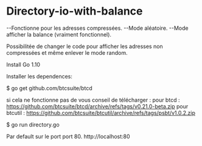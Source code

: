 # Directory-io-with-balance

--Fonctionne pour les adresses compressées. 
--Mode aléatoire.
--Mode afficher la balance (vraiment fonctionnel).

Possibilitée de changer le code pour afficher les adresses non compressées et même enlever le mode random.

Install Go 1.10

Installer les dependences:

$ go get github.com/btcsuite/btcd

si cela ne fonctionne pas de vous conseil de télécharger :
pour btcd : https://github.com/btcsuite/btcd/archive/refs/tags/v0.21.0-beta.zip
pour btcutil : https://github.com/btcsuite/btcutil/archive/refs/tags/psbt/v1.0.2.zip

$ go run directory.go

Par default sur le port port 80. http://localhost:80

